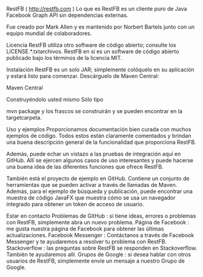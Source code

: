 RestFB ( http://restfb.com )
Lo que es
RestFB es un cliente puro de Java Facebook Graph API sin dependencias externas.

Fue creado por Mark Allen y es mantenido por Norbert Bartels junto con un equipo mundial de colaboradores.

Licencia
RestFB utiliza otro software de código abierto; consulte los LICENSE.*.txtarchivos. RestFB en sí es un software de código abierto publicado bajo los términos de la licencia MIT.

Instalación
RestFB es un solo JAR; simplemente colóquelo en su aplicación y estará listo para comenzar. Descárguelo de Maven Central:

Maven Central

Construyéndolo usted mismo
Sólo tipo

mvn package
y los frascos se construirán y se pueden encontrar en la targetcarpeta.

Uso y ejemplos
Proporcionamos documentación bien curada con muchos ejemplos de código. Todos estos están claramente comentados y brindan una buena descripción general de la funcionalidad que proporciona RestFB.

Además, puede echar un vistazo a las pruebas de integración aquí en GitHub. Allí se ejercen algunos casos de uso interesantes y puede hacerse una buena idea de las diferentes funciones que ofrece RestFB.

También está el proyecto de ejemplo en GitHub. Contiene un conjunto de herramientas que se pueden activar a través de llamadas de Maven. Además, para el ejemplo de búsqueda y publicación, puede encontrar una muestra de código JavaFX que muestra cómo se usa un navegador integrado para obtener un token de acceso de usuario.

Estar en contacto
Problemas de GitHub : si tiene ideas, errores o problemas con RestFB, simplemente abra un nuevo problema.
Página de Facebook : me gusta nuestra página de Facebook para obtener las últimas actualizaciones.
Facebook Messenger : Contáctanos a través de Facebook Messenger y te ayudaremos a resolver tu problema con RestFB.
Stackoverflow : las preguntas sobre RestFB se responden en Stackoverflow. También te ayudaremos allí.
Grupos de Google : si desea hablar con otros usuarios de RestFB, simplemente envíe un mensaje a nuestro Grupo de Google.
